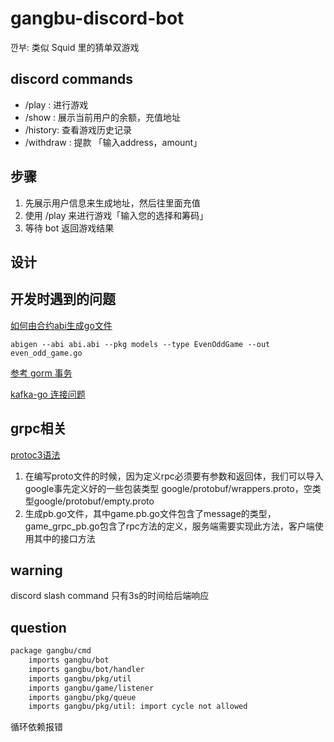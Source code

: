 # gangbu-discord-bot

깐부: 类似 Squid 里的猜单双游戏

## discord commands

+ /play : 进行游戏
+ /show : 展示当前用户的余额，充值地址
+ /history: 查看游戏历史记录
+ /withdraw : 提款 「输入address，amount」

## 步骤

1. 先展示用户信息来生成地址，然后往里面充值
2. 使用 /play 来进行游戏「输入您的选择和筹码」
3. 等待 bot 返回游戏结果

## 设计


## 开发时遇到的问题

[如何由合约abi生成go文件](https://geth.ethereum.org/docs/developers/dapp-developer/native-bindings)

`abigen --abi abi.abi --pkg models --type EvenOddGame --out even_odd_game.go`

[参考 gorm 事务](https://blogs.halodoc.io/db-transactions-in-go/)

[kafka-go 连接问题](https://github.com/segmentio/kafka-go/issues/499)

## grpc相关

[protoc3语法](https://protobuf.dev/programming-guides/proto3/)

1. 在编写proto文件的时候，因为定义rpc必须要有参数和返回体，我们可以导入google事先定义好的一些包装类型
google/protobuf/wrappers.proto，空类型google/protobuf/empty.proto
2. 生成pb.go文件，其中game.pb.go文件包含了message的类型，game_grpc_pb.go包含了rpc方法的定义，服务端需要实现此方法，客户端使用其中的接口方法

## warning

discord slash command 只有3s的时间给后端响应

## question

```bash
package gangbu/cmd
	imports gangbu/bot
	imports gangbu/bot/handler
	imports gangbu/pkg/util
	imports gangbu/game/listener
	imports gangbu/pkg/queue
	imports gangbu/pkg/util: import cycle not allowed
```

循环依赖报错